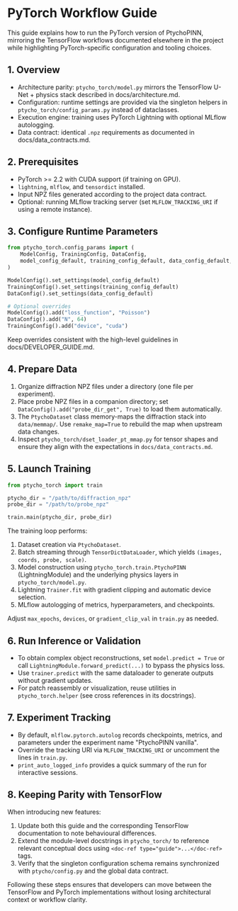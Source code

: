 # PyTorch Workflow Guide

This guide explains how to run the PyTorch version of PtychoPINN, mirroring the
TensorFlow workflows documented elsewhere in the project while highlighting
PyTorch-specific configuration and tooling choices.

## 1. Overview

- Architecture parity: `ptycho_torch/model.py` mirrors the TensorFlow U-Net +
  physics stack described in <doc-ref type="guide">docs/architecture.md</doc-ref>.
- Configuration: runtime settings are provided via the singleton helpers in
  `ptycho_torch/config_params.py` instead of dataclasses.
- Execution engine: training uses PyTorch Lightning with optional MLflow autologging.
- Data contract: identical `.npz` requirements as documented in
  <doc-ref type="contract">docs/data_contracts.md</doc-ref>.

## 2. Prerequisites

- PyTorch >= 2.2 with CUDA support (if training on GPU).
- `lightning`, `mlflow`, and `tensordict` installed.
- Input NPZ files generated according to the project data contract.
- Optional: running MLflow tracking server (set `MLFLOW_TRACKING_URI` if using a remote instance).

## 3. Configure Runtime Parameters

```python
from ptycho_torch.config_params import (
    ModelConfig, TrainingConfig, DataConfig,
    model_config_default, training_config_default, data_config_default,
)

ModelConfig().set_settings(model_config_default)
TrainingConfig().set_settings(training_config_default)
DataConfig().set_settings(data_config_default)

# Optional overrides
ModelConfig().add("loss_function", "Poisson")
DataConfig().add("N", 64)
TrainingConfig().add("device", "cuda")
```

Keep overrides consistent with the high-level guidelines in
<doc-ref type="guide">docs/DEVELOPER_GUIDE.md</doc-ref>.

## 4. Prepare Data

1. Organize diffraction NPZ files under a directory (one file per experiment).
2. Place probe NPZ files in a companion directory; set `DataConfig().add("probe_dir_get", True)`
   to load them automatically.
3. The `PtychoDataset` class memory-maps the diffraction stack into
   `data/memmap/`. Use `remake_map=True` to rebuild the map when upstream data changes.
4. Inspect `ptycho_torch/dset_loader_pt_mmap.py` for tensor shapes and ensure they align with the
   expectations in `docs/data_contracts.md`.

## 5. Launch Training

```python
from ptycho_torch import train

ptycho_dir = "/path/to/diffraction_npz"
probe_dir = "/path/to/probe_npz"

train.main(ptycho_dir, probe_dir)
```

The training loop performs:

1. Dataset creation via `PtychoDataset`.
2. Batch streaming through `TensorDictDataLoader`, which yields `(images, coords, probe, scale)`.
3. Model construction using `ptycho_torch.train.PtychoPINN` (LightningModule) and the underlying
   physics layers in `ptycho_torch/model.py`.
4. Lightning `Trainer.fit` with gradient clipping and automatic device selection.
5. MLflow autologging of metrics, hyperparameters, and checkpoints.

Adjust `max_epochs`, `devices`, or `gradient_clip_val` in `train.py` as needed.

## 6. Run Inference or Validation

- To obtain complex object reconstructions, set `model.predict = True` or call
  `LightningModule.forward_predict(...)` to bypass the physics loss.
- Use `trainer.predict` with the same dataloader to generate outputs without gradient updates.
- For patch reassembly or visualization, reuse utilities in `ptycho_torch.helper`
  (see cross references in its docstrings).

## 7. Experiment Tracking

- By default, `mlflow.pytorch.autolog` records checkpoints, metrics, and parameters under the
  experiment name "PtychoPINN vanilla".
- Override the tracking URI via `MLFLOW_TRACKING_URI` or uncomment the lines in `train.py`.
- `print_auto_logged_info` provides a quick summary of the run for interactive sessions.

## 8. Keeping Parity with TensorFlow

When introducing new features:

1. Update both this guide and the corresponding TensorFlow documentation to note behavioural
   differences.
2. Extend the module-level docstrings in `ptycho_torch/` to reference relevant conceptual docs
   using `<doc-ref type="guide">...</doc-ref>` tags.
3. Verify that the singleton configuration schema remains synchronized with
   `ptycho/config.py` and the global data contract.

Following these steps ensures that developers can move between the TensorFlow and PyTorch
implementations without losing architectural context or workflow clarity.
